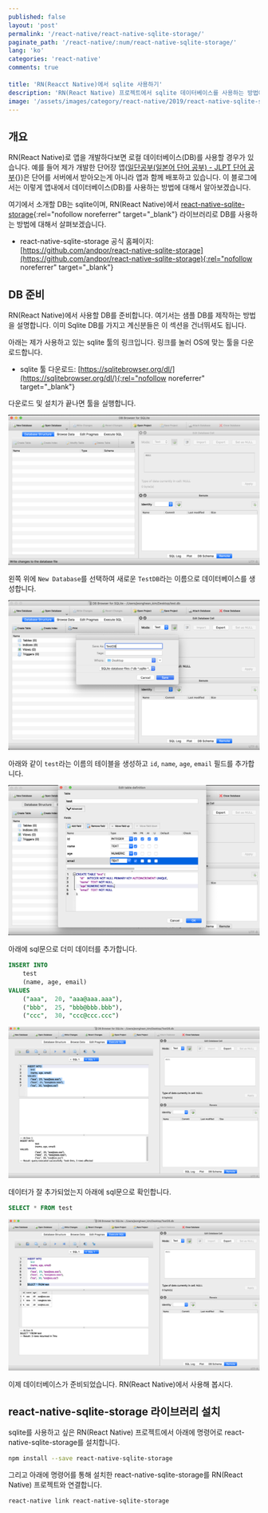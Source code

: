 ```yaml
---
published: false
layout: 'post'
permalink: '/react-native/react-native-sqlite-storage/'
paginate_path: '/react-native/:num/react-native-sqlite-storage/'
lang: 'ko'
categories: 'react-native'
comments: true

title: 'RN(Reacct Native)에서 sqlite 사용하기'
description: 'RN(React Native) 프로젝트에서 sqlite 데이터베이스를 사용하는 방법에 대해서 알아봅시다.'
image: '/assets/images/category/react-native/2019/react-native-sqlite-storage/background.jpg'
---
```



## 개요
RN(React Native)로 앱을 개발하다보면 로컬 데이터베이스(DB)를 사용할 경우가 있습니다. 예를 들어 제가 개발한 단어장 앱([일단공부(일본어 단어 공부) - JLPT 단어 공부](){})은 단어를 서버에서 받아오는게 아니라 앱과 함께 배포하고 있습니다. 이 블로그에서는 이렇게 앱내에서 데이터베이스(DB)를 사용하는 방법에 대해서 알아보겠습니다.

여기에서 소개할 DB는 sqlite이며, RN(React Native)에서 [react-native-sqlite-storage](https://github.com/andpor/react-native-sqlite-storage){:rel="nofollow noreferrer" target="_blank"} 라이브러리로 DB를 사용하는 방법에 대해서 살펴보겠습니다.

- react-native-sqlite-storage 공식 홈페이지: [https://github.com/andpor/react-native-sqlite-storage](https://github.com/andpor/react-native-sqlite-storage){:rel="nofollow noreferrer" target="_blank"}


## DB 준비
RN(React Native)에서 사용할 DB를 준비합니다. 여기서는 샘플 DB를 제작하는 방법을 설명합니다. 이미 Sqlite DB를 가지고 계신분들은 이 섹션을 건너뛰셔도 됩니다.

아래는 제가 사용하고 있는 sqlite 툴의 링크입니다. 링크를 눌러 OS에 맞는 툴을 다운로드합니다.

- sqlite 툴 다운로드: [https://sqlitebrowser.org/dl/](https://sqlitebrowser.org/dl/){:rel="nofollow noreferrer" target="_blank"}

다운로드 및 설치가 끝나면 툴을 실행합니다.

![RN(react-native) sqlite 툴](/assets/images/category/react-native/2019/react-native-sqlite-storage/sqlite-tool.png)

왼쪽 위에 `New Database`를 선택하여 새로운 `TestDB`라는 이름으로 데이터베이스를 생성합니다.

![RN(react-native) sqlite 툴 - DB 생성](/assets/images/category/react-native/2019/react-native-sqlite-storage/sqlite-tool-create-db.png)

아래와 같이 `test`라는 이름의 테이블을 생성하고 `id`, `name`, `age`, `email` 필드를 추가합니다.

![RN(react-native) sqlite 툴 - DB 테이블 생성](/assets/images/category/react-native/2019/react-native-sqlite-storage/sqlite-tool-create-db-table.png)

아래에 sql문으로 더미 데이터를 추가합니다.

```sql
INSERT INTO
	test
	(name, age, email)
VALUES
	("aaa",  20, "aaa@aaa.aaa"),
	("bbb",  25, "bbb@bbb.bbb"),
	("ccc",  30, "ccc@ccc.ccc")
```

![RN(react-native) sqlite 툴 - DB 데이터 추가](/assets/images/category/react-native/2019/react-native-sqlite-storage/sqlite-insert-data.png)

데이터가 잘 추가되었는지 아래에 sql문으로 확인합니다.

```sql
SELECT * FROM test
```

![RN(react-native) sqlite 툴 - DB 데이터 확인](/assets/images/category/react-native/2019/react-native-sqlite-storage/sqlite-check-data.png)

이제 데이터베이스가 준비되었습니다. RN(React Native)에서 사용해 봅시다.

## react-native-sqlite-storage 라이브러리 설치
sqlite를 사용하고 싶은 RN(React Native) 프로젝트에서 아래에 명령어로 react-native-sqlite-storage를 설치합니다.

```bash
npm install --save react-native-sqlite-storage
```

그리고 아래에 명령어를 통해 설치한 react-native-sqlite-storage를 RN(React Native) 프로젝트와 연결합니다.

```bash
react-native link react-native-sqlite-storage
```

